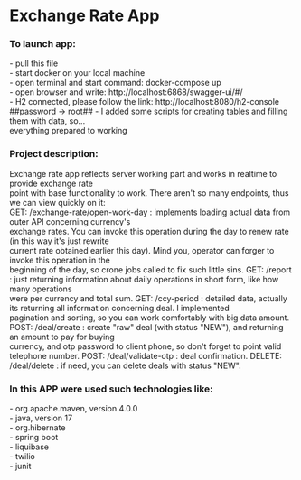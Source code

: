 # Exchange Rate App

<h3>To launch app:</h3>
- pull this file<br>
- start docker on your local machine<br>
- open terminal and start command: docker-compose up<br>
- open browser and write: http://localhost:6868/swagger-ui/#/<br>
- H2 connected, please follow the link: http://localhost:8080/h2-console ##password -> root##
- I added some scripts for creating tables and filling them with data, so...<br>
everything prepared to working<br>

<h3>Project description:</h3>
Exchange rate app reflects server working part and works in realtime to provide exchange rate<br>
point with base functionality to work. There aren't so many endpoints, thus we can view quickly on it:<br>
GET: /exchange-rate/open-work-day : implements loading actual data from outer API concerning currency's<br>
exchange rates. You can invoke this operation during the day to renew rate (in this way it's just rewrite<br>
current rate obtained earlier this day). Mind you, operator can forger to invoke this operation in the<br>
beginning of the day, so crone jobs called to fix such little sins.
GET: /report : just returning information about daily operations in short form, like how many operations<br>
were per currency and total sum.
GET: /ccy-period : detailed data, actually its returning all information concerning deal. I implemented<br>
pagination and sorting, so you can work comfortably with big data amount.
POST: /deal/create : create "raw" deal (with status "NEW"), and returning an amount to pay for buying<br>
currency, and otp password to client phone, so don't forget to point valid telephone number.
POST: /deal/validate-otp : deal confirmation.
DELETE: /deal/delete : if need, you can delete deals with status "NEW".

<h3>In this APP were used such technologies like:</h3>
- org.apache.maven, version 4.0.0<br>
- java, version 17<br>
- org.hibernate<br>
- spring boot<br>
- liquibase<br>
- twilio<br>
- junit<br>
